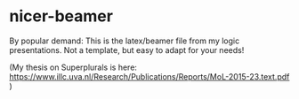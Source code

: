 # nicer-beamer
By popular demand: This is the latex/beamer file from my logic presentations. Not a template, but easy to adapt for your needs!

(My thesis on Superplurals is here: https://www.illc.uva.nl/Research/Publications/Reports/MoL-2015-23.text.pdf )
